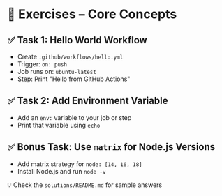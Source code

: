 # 🧪 Exercises – Core Concepts

## ✅ Task 1: Hello World Workflow

- Create `.github/workflows/hello.yml`
- Trigger: `on: push`
- Job runs on: `ubuntu-latest`
- Step: Print "Hello from GitHub Actions"

## ✅ Task 2: Add Environment Variable

- Add an `env:` variable to your job or step
- Print that variable using `echo`

## ✅ Bonus Task: Use `matrix` for Node.js Versions

- Add matrix strategy for `node: [14, 16, 18]`
- Install Node.js and run `node -v`

💡 Check the `solutions/README.md` for sample answers

